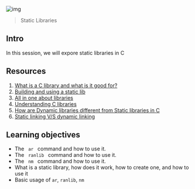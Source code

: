 ![img](https://assets.imaginablefutures.com/media/images/ALX_Logo.max-200x150.png)
> Static Libraries 

## Intro
In this session, we will expore  static libraries in C

## Resources 
1. [What is a C library and what is it good for?](https://docencia.ac.upc.edu/FIB/USO/Bibliografia/unix-c-libraries.html)
2. [Building and using a static lib](https://docencia.ac.upc.edu/FIB/USO/Bibliografia/unix-c-libraries.html)
3. [All in one about libraries](https://medium.com/@julianfrancor9/understanding-c-libraries-e5c321fd4aac)
4. [Understanding C libraries ](https://medium.com/@lifebysech/everything-you-need-to-know-to-start-using-c-libraries-4644ca10d04c)
5. [How are Dynamic libraries different from Static  libraries in C](https://www.linkedin.com/pulse/differences-between-static-dynamic-libraries-juan-david-tuta-botero/)
6. [Static linking V/S dynamic linking](https://www.youtube.com/watch?v=eW5he5uFBNM)


## Learning objectives 

* The <code> ar </code> command and how to use it.
* The <code> ranlib </code> command and how to use it. 
* The <code> nm </code> command and how to use it. 
* What is a static library, how does it work, how to create one, and how to use it
* Basic usage of <code>ar</code>, <code>ranlib</code>, <code>nm</code>